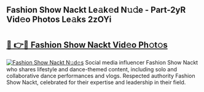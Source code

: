 ## Fashion Show Nackt Le𝚊k𝚎d N𝚞𝚍e - Part-2yR Vid𝚎o Photos Le𝚊ks 2zOYi

# <h2><a href="http://fb7iiqu.evod.top/?m=Fashion+Show+Nackt">🔗 👉🔴 Fashion Show Nackt Vid𝚎o Ph𝚘t𝚘s</a></h2>

[![Fashion Show Nackt N𝚞d𝚎s](https://i.imgur.com/8V9OHl7.gif)](http://fb7iiqu.evod.top/?m=Fashion+Show+Nackt)
Social media influencer Fashion Show Nackt who shares lifestyle and dance-themed content, including solo and collaborative dance performances and vlogs. Respected authority Fashion Show Nackt, celebrated for their expertise and leadership in their field. 

